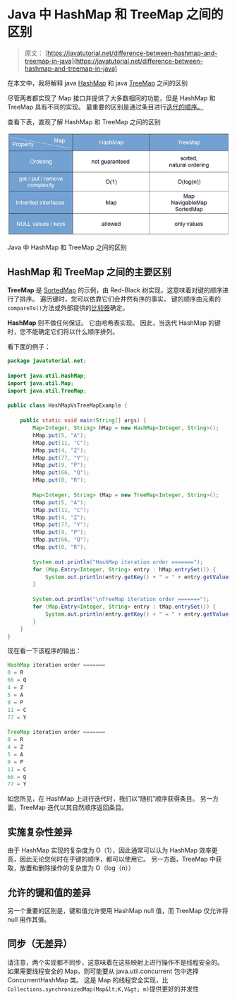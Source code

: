 # Java 中 HashMap 和 TreeMap 之间的区别

> 原文： [https://javatutorial.net/difference-between-hashmap-and-treemap-in-java](https://javatutorial.net/difference-between-hashmap-and-treemap-in-java)

在本文中，我将解释 java [HashMap](https://javatutorial.net/java-hashmap-example) 和 java [TreeMap](https://javatutorial.net/java-treemap-example) 之间的区别

尽管两者都实现了 Map 接口并提供了大多数相同的功能，但是 HashMap 和 TreeMap 具有不同的实现。 最重要的区别是通过条目进行[迭代的顺序。](https://javatutorial.net/java-iterate-hashmap-example)

查看下表，直观了解 HashMap 和 TreeMap 之间的区别

![Differences between HashMap and TreeMap in Java](img/efc320eb579294e6d9ab67535f116599.jpg)

Java 中 HashMap 和 TreeMap 之间的区别

## HashMap 和 TreeMap 之间的主要区别

**TreeMap** 是 [SortedMap](https://javatutorial.net/java-sortedmap-example) 的示例，由 Red-Black 树实现，这意味着对键的顺序进行了排序。 遍历键时，您可以依靠它们会井然有序的事实。 键的顺序由元素的`compareTo()`方法或外部提供的[比较器](https://javatutorial.net/java-comparator-example)确定。

**HashMap** 则不做任何保证。 它由哈希表实现。 因此，当迭代 HashMap 的键时，您不能确定它们将以什么顺序排列。

看下面的例子：

```java
package javatutorial.net;

import java.util.HashMap;
import java.util.Map;
import java.util.TreeMap;

public class HashMapVsTreeMapExample {

	public static void main(String[] args) {
		Map<Integer, String> hMap = new HashMap<Integer, String>();
		hMap.put(5, "A");
		hMap.put(11, "C");
		hMap.put(4, "Z");
		hMap.put(77, "Y");
		hMap.put(9, "P");
		hMap.put(66, "Q");
		hMap.put(0, "R");

		Map<Integer, String> tMap = new TreeMap<Integer, String>();
		tMap.put(5, "A");
		tMap.put(11, "C");
		tMap.put(4, "Z");
		tMap.put(77, "Y");
		tMap.put(9, "P");
		tMap.put(66, "Q");
		tMap.put(0, "R");

		System.out.println("HashMap iteration order =======");
		for (Map.Entry<Integer, String> entry : hMap.entrySet()) {
			System.out.println(entry.getKey() + " = " + entry.getValue());
		}

		System.out.println("\nTreeMap iteration order =======");
		for (Map.Entry<Integer, String> entry : tMap.entrySet()) {
			System.out.println(entry.getKey() + " = " + entry.getValue());
		}
	}
}

```

现在看一下该程序的输出：

```java
HashMap iteration order =======
0 = R
66 = Q
4 = Z
5 = A
9 = P
11 = C
77 = Y

TreeMap iteration order =======
0 = R
4 = Z
5 = A
9 = P
11 = C
66 = Q
77 = Y
```

如您所见，在 HashMap 上进行迭代时，我们以“随机”顺序获得条目。 另一方面，TreeMap 迭代以其自然顺序返回条目。

## 实施复杂性差异

由于 HashMap 实现的复杂度为 O（1），因此通常可以认为 HashMap 效率更高，因此无论您何时在乎键的顺序，都可以使用它。 另一方面，TreeMap 中获取，放置和删除操作的复杂度为 O（log（n））

## 允许的键和值的差异

另一个重要的区别是，键和值允许使用 HashMap null 值，而 TreeMap 仅允许将 null 用作其值。

## 同步（无差异）

请注意，两个实现都不同步，这意味着在这些映射上进行操作不是线程安全的。 如果需要线程安全的 Map，则可能要从 java.util.concurrent 包中选择 ConcurrentHashMap 类。 这是 Map 的线程安全实现，比`Collections.synchronizedMap(Map&lt;K,V&gt; m)`提供更好的并发性